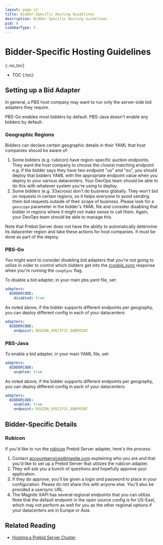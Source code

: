 ```yaml
---
layout: page_v2
title: Bidder-Specific Hosting Guidelines
description: Bidder-Specific Hosting Guidelines
pid: 0
sidebarType: 5
---
```


# Bidder-Specific Hosting Guidelines
{:.no_toc}

- TOC
{:toc}

## Setting up a Bid Adapter

In general, a PBS host company may want to run only the server-side bid adapters they require.

PBS-Go enables most bidders by default. PBS-Java doesn't enable any bidders by default.

### Geographic Regions

Bidders can declare certain geographic details in their YAML that host companies should be aware of:

1. Some bidders (e.g. rubicon) have region-specific auction endpoints. They want the host company to choose the closest matching endpoint. e.g. if the bidder says they have two endpoint "us" and "eu", you should deploy that bidders YAML with the appropriate endpoint value when you deploy to your various datacenters. Your DevOps team should be able to do this with whatever system you're using to deploy.
1. Some bidders (e.g. 33across) don't do business globally. They won't bid on requests in certain regions, so it helps everyone to avoid sending them bid requests outside of their scope of business. Please look for a `geoscope` parameter in the bidder's YAML file and consider disabling that bidder in regions where it might not make sense to call them. Again, your DevOps team should be able to manage this.

Note that Prebid Server does not have the ability to automatically determine its datacenter region and take these actions for host companies. It must be done as part of the deploy.

### PBS-Go

You might want to consider disabling bid adapters that you're not
going to utilize in order to control which bidders get into the [/cookie_sync](/prebid-server/endpoints/pbs-endpoint-cookieSync.html) response when you're running the `coopSync` flag.

To disable a bid adapter, in your main pbs.yaml file, set:

```yaml
adapters:
  BIDDERCODE:
    disabled: true
```

As noted above, if the bidder supports different endpoints per geography, you can deploy different
config in each of your datacenters:

```yaml
adapters:
  BIDDERCODE:
    endpoint: REGION_SPECIFIC_ENDPOINT
```

### PBS-Java

To enable a bid adapter, in your main YAML file, set:

```yaml
adapters:
  BIDDERCODE:
    enabled: true
```

As noted above, if the bidder supports different endpoints per geography, you can deploy different
config in each of your datacenters:

```yaml
adapters:
  BIDDERCODE:
    enabled: true
    endpoint: REGION_SPECIFIC_ENDPOINT
```

## Bidder-Specific Details

### Rubicon

If you'd like to run the [rubicon](/dev-docs/bidders/rubicon.html) Prebid Server adapter, here's the process:

1. Contact <accountservices@magite.com> explaining who you are and that you'd like to set up a Prebid Server that utilizes the rubicon adapter.
2. They will ask you a bunch of questions and hopefully approve your application.
3. If they do approve, you'll be given a login and password to place in your configuration. Please do not share this with anyone else. You'll also be provided a usersync URL.
4. The Magnite XAPI has several regional endpoints that you can utilize. Note that the default endpoint in the open source config is for US-East, which may not perform as well for you as the other regional options if your datacenters are in Europe or Asia.

## Related Reading

- [Hosting a Prebid Server Cluster](/prebid-server/hosting/pbs-hosting.html)
